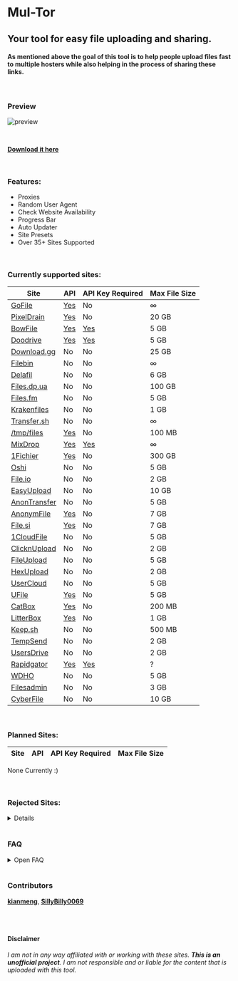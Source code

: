 # Mul-Tor
## Your tool for easy file uploading and sharing.

#### As mentioned above the goal of this tool is to help people upload files fast to multiple hosters while also helping in the process of sharing these links.

<br />

### Preview

![preview](https://github.com/Official-Husko/mul-tor/blob/master/media/preview.gif)  

<br />

[**Download it here**](https://github.com/Official-Husko/mul-tor/releases/latest)

<br />

### Features:

* Proxies
* Random User Agent
* Check Website Availability
* Progress Bar
* Auto Updater
* Site Presets
* Over 35+ Sites Supported

<br />

### Currently supported sites:
Site | API | API Key Required | Max File Size
--- | --- | --- | ---
[GoFile][7] | [Yes][8] | No | ∞
[PixelDrain][1] | [Yes][2] | No | 20 GB
[BowFile][17] | [Yes][18] | [Yes][19] | 5 GB
[Doodrive][36] | [Yes][37] | [Yes][38] | 5 GB
[Download.gg][102] | No | No | 25 GB
[Filebin][92] | No | No | ∞
[Delafil][107] | No | No | 6 GB
[Files.dp.ua][108] | No | No | 100 GB
[Files.fm][45] | No | No | 5 GB
[Krakenfiles][124] | No | No | 1 GB
[Transfer.sh][98] | No | No | ∞
[/tmp/files][117] | [Yes][118] | No | 100 MB
[MixDrop][29] | [Yes][30] | [Yes][30] | ∞
[1Fichier][31] | [Yes][32] | No | 300 GB
[Oshi][9] | No | No | 5 GB
[File.io][70] | No | No | 2 GB
[EasyUpload][72] | No | No | 10 GB
[AnonTransfer][127] | No | No | 5 GB
[AnonymFile][134] | [Yes][135] | No | 7 GB
[File.si][145] | [Yes][146] | No | 7 GB
[1CloudFile][133] | No | No | 5 GB
[ClicknUpload][160] | No | No | 2 GB
[FileUpload][161] | No | No | 5 GB
[HexUpload][21] | No | No | 2 GB
[UserCloud][161] | No | No | 5 GB
[UFile][68] | [Yes][69] | No | 5 GB
[CatBox][168] | [Yes][169] | No | 200 MB
[LitterBox][170] | [Yes][171] | No | 1 GB
[Keep.sh][172] | No | No | 500 MB
[TempSend][173] | No | No | 2 GB
[UsersDrive][100] | No | No | 2 GB
[Rapidgator][174] | [Yes][174] | [Yes][175] | ?
[WDHO][180] | No | No | 5 GB
[Filesadmin][181] | No | No | 3 GB
[CyberFile][182] | No | No | 10 GB

<br />

### Planned Sites:
Site | API | API Key Required | Max File Size
--- | --- | --- | ---
None Currently :)

<br />

### Rejected Sites:
<details>

  Site | API | API Key Required | Max File Size | Reason
  --- | --- | --- | --- | ---
  [DropMeFiles][106] | No | No | 50 GB | Terrible Uploading System
  [Up2Share][120] | No | No | 1 GB | Terrible Uploading System
  [WeTransfer][121] | No | No | 2 GB | When do the terrible uploading systems end?
  [Filemail][42] | [Yes][43] | [No/Yes*²][44] | 5 GB | Garbage Limit of 2 Uploads a Day (Sucks regarding coding and testing)
  [MEGA][109] | [Yes][110] | No | 20 GB | Uses complicated Encrypting & Decrypting
  [Google Drive][111] | [Yes][112] | No | 15 GB | I see no reason to add this
  [Mediafire][113] | [Yes][114] | No | 10 GB | I see no reason to add this
  [UploadHaven][115] | No | No | 50 GB | Paid/Invite Only
  [Terminal][116] | No | No | ? | Invite Only
  [UpToBox][33] | [Yes][34] | [Yes][35] | 200 GB | Raided by the Feds/ACE & Down
  [SendGB][119] | No | No | 5 GB | [Discussion 10](https://github.com/Official-Husko/mul-tor/discussions/10)
  [WorkUpload][122] | No | No | 2 GB | Gives a 200 response with a link but the file is not available.
  [Qiwi.gg][126] | No | No | ? | Really Complicated system
  [CyberFiles][128] | No | No | 19 GB | sometimes throws account missing errors and sometimes it uploads fine
  [SendSpace][130] | No | No | 300 MB | SSL issues and terrible upload system
  [BeeFiles][144] | No | No | 20 GB | Requires a Phone Number and shows "no plans available" after registering. Possibly a scam
  [SwissTransfer][147] | No | No | 20 GB | Captchas Required & could possibly leak the IP of the uploader
  [UploadBuzz][148] | No | No | ? | Website is down
  [pCloud][149] | [Yes][150] | No | 10 GB | Paid
  [Wormhole][151] | No | No | 10 GB | [Discussion 12](https://github.com/Official-Husko/mul-tor/discussions/12)
  [SendVis][152] | No | No | 2.5 GB | [Discussion 12](https://github.com/Official-Husko/mul-tor/discussions/12)
  [Instant.io][153] | No | No | ? | [Discussion 12](https://github.com/Official-Husko/mul-tor/discussions/12)
  [SendTresorit][154] | No | No | ? | [Discussion 12](https://github.com/Official-Husko/mul-tor/discussions/12)
  [Sharrr][155] | No | No | ? | [Discussion 12](https://github.com/Official-Husko/mul-tor/discussions/12)
  [SendZcyph][129] | No | No | ? | [Discussion 12](https://github.com/Official-Husko/mul-tor/discussions/12)
  [TransferXL][156] | No | No | 5 GB | Captchas Required
  [WeSendIt][157] | No | No | 2 GB | Can't figure out the upload system
  [Yandex Disk][158] | No | No | 5 GB | I see no reason to add this
  [Archive.org][159] | No | No | ∞ | I see no reason to add this
  [TransferNow][163] | No | No | 5 GB | Not worth the hassle
  [Bunkrr][178] | [Yes][179] | [Yes][179] | 2GB | [Discussion 13](https://github.com/Official-Husko/mul-tor/discussions/13)

</details>

<br />

### FAQ
<details>
  <summary>Open FAQ</summary>
  Q: Where did the site X go?

  A: Check the [Deprecated Sites][164] list.

  Q: Are there any presets?\
  A: Yes, simply check [this folder](https://github.com/Official-Husko/mul-tor/tree/master/presets) here and download the ones you wish to use.

  Q: Can I make my own presets?\
  A: Yes you can, for that read [this wiki page](https://github.com/Official-Husko/mul-tor/wiki/Preset-Configuration).

  Q: How can I get help?\
  A: Check the [Wiki][166] for any information that might help you. If you can't find the answer there check out the [issues page][4] and if there is none [open one up][167].

  Q: How do I get the API key?\
  A: Click on the blue yes in the Api Key Required row for the site you wish to get a key for.

  Q: I want to request a site.\
  A: Please first check the [rejected sites][3] and [issues page][4] to ensure it hasn't been previously mentioned. If not, feel free to [open a new issue][167].

  Q: What about rejected sites?\
  A: I will check the sites every once in a while to see if the issues I mentioned have been resolved. If you know the issue has been resolved or why I encountered an issue feel free to [open a new issue][167].

  Q: Why is it called Mul-Tor?\
  A: I have no idea.

  Q: What if I need one of the rejected sites?\
  A: This project is open to contributions. Maybe somebody else can add it. You may [open a new issue][167] if there isn't one already so that I can check it again.

  Q: Certain sites offer an API but you didn't use it. Why?\
  A: Because this makes it easier for users and it doesn't need any accounts and sign-ups. I plan to add API functions to these for users who want to use it.

  Q: Somebody else already has the issue I'm having. What do I do?\
  A: Simply upvote the issue. If you have additional data you think could help me solve said issue feel free to comment it.
</details>

<br />

### Contributors
[**kianmeng**](https://github.com/kianmeng),
[**SillyBilly0069**](https://github.com/SillyBilly0069)

<br />

[comment]: # (Below are all links to the sites)
[0]: #
[1]: https://pixeldrain.com/
[2]: https://pixeldrain.com/api
[3]: https://github.com/Official-Husko/mul-tor#rejected-sites
[4]: https://github.com/Official-Husko/mul-tor/issues
[7]: https://gofile.io/
[8]: https://gofile.io/api
[9]: https://oshi.at/
[17]: https://bowfile.com/
[18]: https://bowfile.com/api
[19]: https://bowfile.com/account/edit#api
[20]: https://1cloudfile.com/
[21]: https://1cloudfile.com/api
[22]: https://1cloudfile.com/account/edit#api
[23]: https://hexupload.net/
[24]: https://hexupload.docs.apiary.io/#
[25]: https://hexupload.net/?op=my_account
[26]: https://sendspace.com/
[27]: https://sendspace.com/dev_method.html
[28]: https://sendspace.com/dev_apikeys.html
[29]: https://MixDrop.ag/
[30]: https://MixDrop.ag/api/
[31]: https://1fichier.com/
[32]: https://1fichier.com/api.html
[33]: https://uptobox.com/
[34]: https://docs.uptobox.com/
[35]: https://uptobox.com/my_account
[36]: https://doodrive.com/
[37]: https://doodrive.com/dashboard/api
[38]: https://doodrive.com/dashboard/settings#settings_api
[39]: https://transfernow.net/
[40]: https://developers.transfernow.net/
[41]: https://transfernow.net/dashboard/admin/api
[42]: https://filemail.com/
[43]: https://filemail.com/apidoc
[44]: https://filemail.com/apidoc/ApiKey.aspx
[45]: https://files.fm/
[46]: https://files.fm/api.php
[67]: https://fastupload.io/
[68]: https://ufile.io/
[69]: https://ufile.io/blog/?filter=api
[70]: https://file.io/
[72]: https://easyupload.io/
[73]: https://filepost.io/
[74]: https://file-upload.net/
[75]: https://transferxl.com/
[76]: https://filetransfer.io/
[77]: https://transfernow.net/
[78]: https://quicklyupload.com/
[79]: https://tmpfiles.org/
[80]: https://send.vis.ee/
[81]: https://wormhole.app/
[82]: https://swisstransfer.com/en-us
[83]: https://4shared.com/
[84]: https://instant.io/
[85]: https://send.tresorit.com/
[86]: https://sharrr.com/
[87]: https://blackhole.run/
[88]: https://filedropper.com/
[89]: https://myairbridge.com/en/#!/settings
[90]: https://sendgb.com/
[91]: https://ulozto.net/
[92]: https://filebin.net/
[93]: https://send.cm/
[94]: https://filewhopper.com/
[95]: https://transferfile.io/#/
[96]: https://hotdropp.com/#/
[97]: https://cyberdrop.me/
[98]: https://transfer.sh/
[99]: https://k2s.cc/
[100]: https://usersdrive.com/
[101]: https://1fichier.com/
[102]: https://download.gg/
[103]: https://torrentfreak.com/file-hosting-icon-anonfiles-throws-in-the-towel-domain-for-sale-230817/
[104]: https://anonfiles.me/
[105]: https://anonfiles.me/docs/api
[106]: https://dropmefiles.com/
[107]: https://delafil.se/
[108]: https://files.dp.ua/
[109]: https://mega.nz/
[110]: https://mega.io/developers
[111]: https://google.com/drive/
[112]: https://developers.google.com/drive/api/guides/about-sdk
[113]: https://mediafire.com/
[114]: https://mediafire.com/developers/core_api/1.5/getting_started/
[115]: https://uploadhaven.com/
[116]: https://terminal.lc/
[117]: https://tmpfiles.org/
[118]: https://tmpfiles.org/api
[119]: https://sendgb.com/
[120]: https://up2sha.re/
[121]: https://wetransfer.com/
[122]: https://workupload.com/
[123]: http://yourfilestore.com/
[124]: https://krakenfiles.com/
[126]: https://qiwi.gg/
[127]: https://anontransfer.com/
[128]: https://cyberfile.me/
[129]: https://send.zcyph.cc/
[130]: https://sendspace.com/
[131]: https://anonfiles.me/
[132]: https://anonfiles.me/docs/api
[133]: https://1cloudfile.com/
[134]: https://anonymfile.com/
[135]: https://anonymfile.com/docs/api
[136]: https://nitrofile.cc/
[137]: https://nitrofile.cc/docs/api
[138]: https://gofile.cc/
[139]: https://gofile.cc/docs/api
[140]: https://anyfile.co/
[141]: https://anyfile.co/docs/api
[142]: https://bayfiles.io/
[143]: https://bayfiles.io/docs/api
[144]: https://beefiles.io/
[145]: https://file.si/
[146]: https://file.si/docs/api
[147]: https://swisstransfer.com/
[148]: https://uploadbuzz.cc/
[149]: https://pcloud.com/
[150]: https://docs.pcloud.com/
[151]: https://wormhole.app/
[152]: https://send.vis.ee/
[153]: https://instant.io/
[154]: https://send.tresorit.com/
[155]: https://sharrr.com/
[156]: https://transferxl.com/
[157]: https://wesendit.com/
[158]: https://Yandex.Disk/
[159]: https://archive.org/
[160]: https://clicknupload.click
[161]: https://file-upload.net/
[162]: https://usercloud.com/
[163]: https://transfernow.net/
[164]: https://github.com/Official-Husko/mul-tor/blob/master/modules/deprecated/README.md
[165]: https://udrop.com/
[166]: https://github.com/Official-Husko/mul-tor/wiki
[167]: https://github.com/Official-Husko/mul-tor/issues/new/choose
[168]: https://catbox.moe/
[169]: https://catbox.moe/tools.php
[170]: https://litterbox.catbox.moe/
[171]: https://litterbox.catbox.moe/tools.php
[172]: https://keep.sh/
[173]: https://tempsend.com/
[174]: https://rapidgator.net/
[175]: https://rapidgator.net/article/api/
[176]: https://filestore.me/
[177]: https://filestore.me/account/
[178]: https://app.bunkrr.su/
[179]: https://app.bunkrr.su/dashboard
[180]: https://wdho.ru/
[181]: https://filesadmin.com/
[182]: https://cyberfile.me/

<br />

#### Disclaimer
*I am not in any way affiliated with or working with these sites. ***This is an unofficial project***. I am not responsible and or liable for the content that is uploaded with this tool.*
